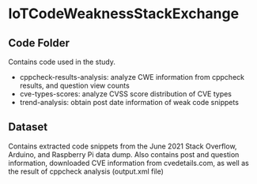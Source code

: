 # IoTCodeWeaknessStackExchange

## Code Folder
Contains code used in the study.
* cppcheck-results-analysis: analyze CWE information from cppcheck results, and question view counts
* cve-types-scores: analyze CVSS score distribution of CVE types 
* trend-analysis: obtain post date information of weak code snippets

## Dataset
Contains extracted code snippets from the June 2021 Stack Overflow, Arduino, and Raspberry Pi data dump. Also contains post and question information, downloaded CVE information from cvedetails.com, as well as the result of cppcheck analysis (output.xml file) 
